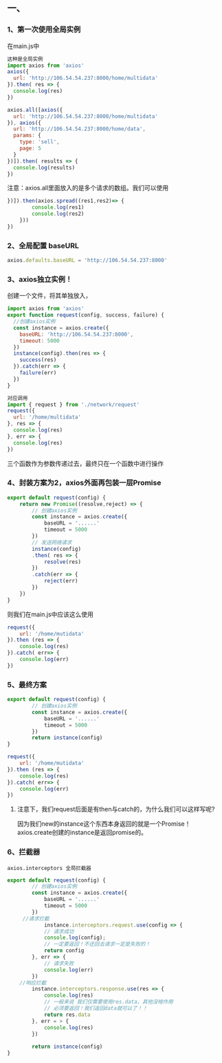 ## 一、

### 1、第一次使用全局实例

在main.js中

```js
这种是全局实例
import axios from 'axios'
axios({
  url: 'http://106.54.54.237:8000/home/multidata'
}).then( res => {
  console.log(res)
})
```

```js
axios.all([axios({
  url: 'http://106.54.54.237:8000/home/multidata'
}), axios({
  url: 'http://106.54.54.237:8000/home/data',
  params: {
    type: 'sell',
    page: 5
  }
})]).then( results => {
  console.log(results)
})
```

注意：axios.all里面放入的是多个请求的数组。我们可以使用

```js
})]).then(axios.spread((res1,res2)=> {
        console.log(res1)
        console.log(res2)
    }))
})
```

### 2、全局配置 baseURL

```js
axios.defaults.baseURL = 'http://106.54.54.237:8000'
```

### 3、axios独立实例！

创建一个文件，将其单独放入，

```js
import axios from 'axios'
export function request(config, success, failure) {
  //创建axios实例
  const instance = axios.create({
    baseURL: 'http://106.54.54.237:8000',
    timeout: 5000
  })
  instance(config).then(res => {
    success(res)
  }).catch(err => {
    failure(err)
  })
}
```

```js
对应调用
import { request } from './network/request'
request({
  url: '/home/multidata'
}, res => {
  console.log(res)
}, err => {
  console.log(res)
})
```

三个函数作为参数传递过去，最终只在一个函数中进行操作

### 4、封装方案为2，axios外面再包装一层Promise

```js
export default request(config) {
    return new Promise((resolve,reject) => {
        // 创建axios实例
        const instance = axios.create({
            baseURL = '......'
            timeout = 5000
        })
        // 发送网络请求
        instance(config)
        .then( res => {
            resolve(res)
        })
        .catch(err => {
            reject(err)
        })
    })
}
```

则我们在main.js中应该这么使用

```js
request({
    url: '/home/mutidata'
}).then (res => {
    console.log(res)
}).catch( err=> {
    console.log(err)
})
```

### 5、最终方案

```js
export default request(config) {
        // 创建axios实例
        const instance = axios.create({
            baseURL = '......'
            timeout = 5000
        })
      	return instance(config)
}
```

```js
request({
    url: '/home/mutidata'
}).then (res => {
    console.log(res)
}).catch( err=> {
    console.log(err)
})
```

1. 注意下，我们request后面是有then与catch的，为什么我们可以这样写呢?

   因为我们new的instance这个东西本身返回的就是一个Promise！axios.create创建的instance是返回promise的。

### 6、拦截器



```
axios.interceptors 全局拦截器
```

```js
export default request(config) {
        // 创建axios实例
        const instance = axios.create({
            baseURL = '......'
            timeout = 5000
        })
     //请求拦截
            instance.interceptors.request.use(config => {
            // 请求成功
            console.log(config);
            // 一定要返回！不还回去请求一定是失败的！
            return config
        }, err => {
            // 请求失败
            console.log(err)
        })
    //响应拦截
        instance.interceptors.response.use(res => {
            console.log(res)
            // 一般来说 我们仅需要使用res.data，其他没啥作用
            // 必须要返回！我们返回data就可以了！！
            return res.data
        }, err = > {
            console.log(res)
        })
        
      	return instance(config)
}
```

